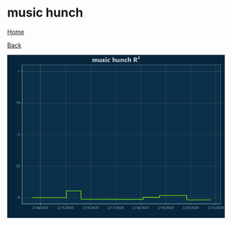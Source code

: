 # music hunch

[Home](../index.md)

[Back](music.md)

![hunch R²](../images/music_hunch_RSq.png "hunch R²")


